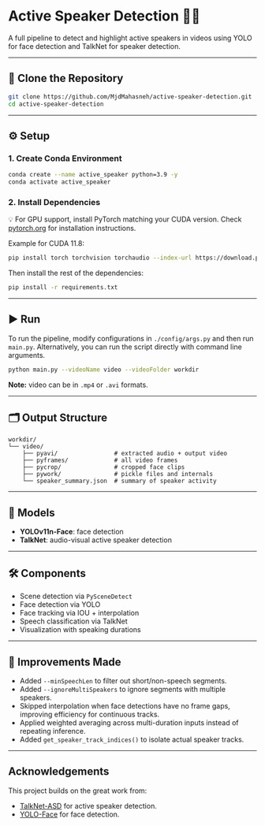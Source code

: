 # Active Speaker Detection 🎤👀

A full pipeline to detect and highlight active speakers in videos using YOLO for face detection and TalkNet for speaker detection.

---

## 📁 Clone the Repository

```bash
git clone https://github.com/MjdMahasneh/active-speaker-detection.git
cd active-speaker-detection
```

---

## ⚙️ Setup

### 1. Create Conda Environment

```bash
conda create --name active_speaker python=3.9 -y
conda activate active_speaker
```

### 2. Install Dependencies
💡 For GPU support, install PyTorch matching your CUDA version. Check [pytorch.org](https://pytorch.org/get-started/locally/) for installation instructions.

Example for CUDA 11.8:
```bash
pip install torch torchvision torchaudio --index-url https://download.pytorch.org/whl/cu118
```

Then install the rest of the dependencies:
```bash
pip install -r requirements.txt
```




---

## ▶️ Run

To run the pipeline, modify configurations in `./config/args.py` and then run `main.py`. Alternatively, you can run the script directly with command line arguments.

```bash
python main.py --videoName video --videoFolder workdir
```

**Note:** video can be in `.mp4` or `.avi` formats.

---

## 🗂️ Output Structure

```
workdir/
└── video/
    ├── pyavi/                # extracted audio + output video
    ├── pyframes/             # all video frames
    ├── pycrop/               # cropped face clips
    ├── pywork/               # pickle files and internals
    └── speaker_summary.json  # summary of speaker activity
```

---

## 🧠 Models

- **YOLOv11n-Face**: face detection
- **TalkNet**: audio-visual active speaker detection

---

## 🛠️ Components

- Scene detection via `PySceneDetect`
- Face detection via YOLO
- Face tracking via IOU + interpolation
- Speech classification via TalkNet
- Visualization with speaking durations

---

## 🔧 Improvements Made

- Added `--minSpeechLen` to filter out short/non-speech segments.
- Added `--ignoreMultiSpeakers` to ignore segments with multiple speakers.
- Skipped interpolation when face detections have no frame gaps, improving efficiency for continuous tracks.
- Applied weighted averaging across multi-duration inputs instead of repeating inference.
- Added `get_speaker_track_indices()` to isolate actual speaker tracks.
---


## Acknowledgements

This project builds on the great work from:

- [TalkNet-ASD](https://github.com/TaoRuijie/TalkNet-ASD) for active speaker detection.
- [YOLO-Face](https://github.com/akanametov/yolo-face) for face detection.


